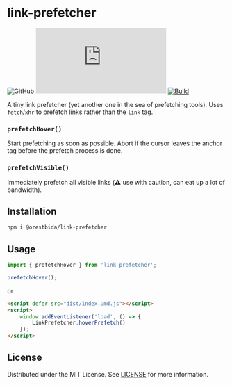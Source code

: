 # link-prefetcher

![GitHub](https://img.shields.io/github/license/orestbida/link-prefetcher?label=License)
![GitHub file size in bytes](https://img.shields.io/github/size/orestbida/link-prefetcher/dist/index.esm.js?label=Size)
[![Build](https://github.com/orestbida/link-prefetcher/actions/workflows/build.yml/badge.svg)](https://github.com/orestbida/link-prefetcher/actions/workflows/build.yml)

A tiny link prefetcher (yet another one in the sea of prefetching tools). Uses `fetch`/`xhr` to prefetch links rather than the `link` tag.

### `prefetchHover()`
Start prefetching as soon as possible. Abort if the cursor leaves the anchor tag before the prefetch process is done.

### `prefetchVisible()`
Immediately prefetch all visible links (⚠️ use with caution, can eat up a lot of bandwidth).

## Installation

```bash
npm i @orestbida/link-prefetcher
```

## Usage
```javascript
import { prefetchHover } from 'link-prefetcher';

prefetchHover();
```

or

```html
<script defer src="dist/index.umd.js"></script>
<script>
    window.addEventListener('load', () => {
        LinkPrefetcher.hoverPrefetch()
    });
</script>
```

## License
Distributed under the MIT License. See [LICENSE](./LICENSE) for more information.
